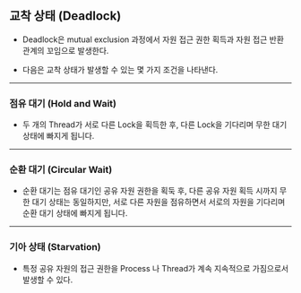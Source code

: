 ## 교착 상태 (Deadlock)

- Deadlock은 mutual exclusion 과정에서 자원 접근 권한 획득과 자원 접근 반환 관계의 꼬임으로 발생한다.

- 다음은 교착 상태가 발생할 수 있는 몇 가지 조건을 나타낸다.

---

### 점유 대기 (Hold and Wait)

- 두 개의 Thread가 서로 다른 Lock을 획득한 후, 다른 Lock을 기다리며 무한 대기 상태에 빠지게 됩니다.

---

### 순환 대기 (Circular Wait)

- 순환 대기는 점유 대기인 공유 자원 권한을 획둑 후, 다른 공유 자원 획득 시까지 무한 대기 상태는 동일하지만, 서로 다른 자원을 점유하면서 서로의 자원을 기다리며 순환 대기 상태에 빠지게 됩니다.

---

### 기아 상태 (Starvation)

- 특정 공유 자원의 접근 권한을 Process 나 Thread가 계속 지속적으로 가짐으로서 발생할 수 있다.